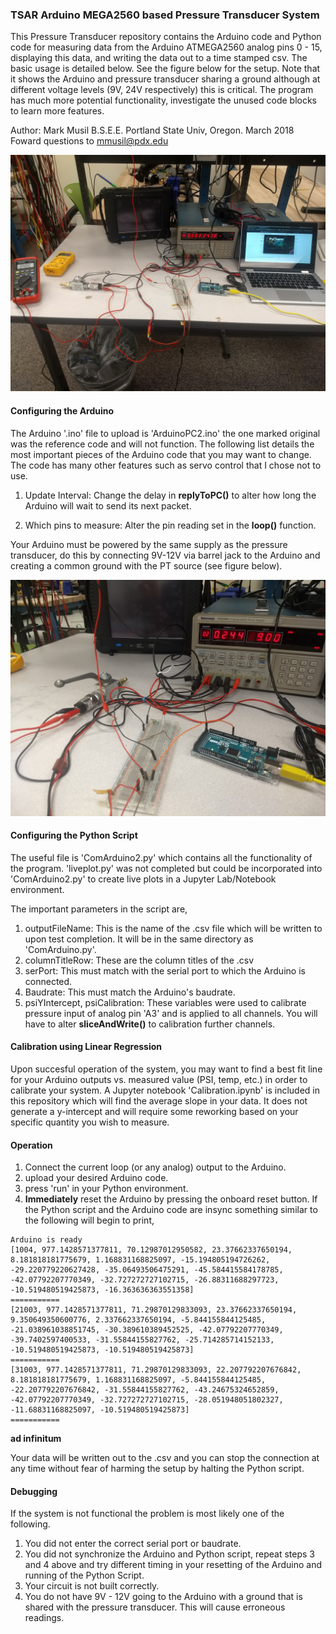 ### TSAR Arduino MEGA2560 based Pressure Transducer System

This Pressure Transducer repository contains the Arduino code and Python code for measuring data from the Arduino ATMEGA2560 analog pins 0 - 15, displaying this data, and writing the data out to a time stamped csv. The basic usage is detailed below. See the figure below for the setup. Note that it shows the Arduino and pressure transducer sharing a ground although at different voltage levels (9V, 24V respectively) this is critical. The program has much more potential functionality, investigate the unused code blocks to learn more features.

Author: Mark Musil B.S.E.E. Portland State Univ, Oregon. March 2018
Foward questions to mmusil@pdx.edu

![Basic Setup](images/setup.jpg)

#### Configuring the Arduino 

The Arduino '.ino' file to upload is 'ArduinoPC2.ino' the one marked original was the reference code and will not function. The following list details the most important pieces of the Arduino code that you may want to change. The code has many other features such as servo control that I chose not to use. 

1. Update Interval: Change the delay in __replyToPC()__ to alter how long the Arduino will wait to send its next packet. 

2. Which pins to measure: Alter the pin reading set in the __loop()__ function.

Your Arduino must be powered by the same supply as the pressure transducer, do this by connecting 9V-12V via barrel jack to the Arduino and creating a common ground with the PT source (see figure below).

![Common ground](images/common.jpg) 
   
#### Configuring the Python Script

The useful file is 'ComArduino2.py' which contains all the functionality of the program. 'liveplot.py' was not completed but could be incorporated into 'ComArduino2.py' to create live plots in a Jupyter Lab/Notebook environment. 

The important parameters in the script are,

1. outputFileName: This is the name of the .csv file which will be written to upon test completion. It will be in the same directory as 'ComArduino.py'.
2. columnTitleRow: These are the column titles of the .csv
3. serPort: This must match with the serial port to which the Arduino is connected.
4. Baudrate: This must match the Arduino's baudrate.
5. psiYIntercept, psiCalibration: These variables were used to calibrate pressure input of analog pin 'A3' and is applied to all channels. You will have to alter __sliceAndWrite()__ to calibration further channels.

#### Calibration using Linear Regression

Upon succesful operation of the system, you may want to find a best fit line for your Arduino outputs vs. measured value (PSI, temp, etc.) in  order to calibrate your system. A Jupyter notebook 'Calibration.ipynb' is included in this repository which will find the average slope in your data. It does not generate a y-intercept and will require some reworking based on your specific quantity you wish to measure. 

#### Operation

1. Connect the current loop (or any analog) output to the Arduino.
2. upload your desired Arduino code. 
3. press 'run' in your Python environment. 
4. **Immediately** reset the Arduino by pressing the onboard reset button. If the Python script and the Arduino code are insync something similar to the following will begin to print,

```
Arduino is ready
[1004, 977.1428571377811, 70.12987012950582, 23.37662337650194, 8.181818181775679, 1.168831168825097, -15.194805194726262, -29.220779220627428, -35.06493506475291, -45.584415584178785, -42.07792207770349, -32.727272727102715, -26.88311688297723, -10.519480519425873, -16.363636363551358]
===========
[21003, 977.1428571377811, 71.29870129833093, 23.37662337650194, 9.350649350600776, 2.337662337650194, -5.844155844125485, -21.038961038851745, -30.389610389452525, -42.07792207770349, -39.7402597400533, -31.55844155827762, -25.714285714152133, -10.519480519425873, -10.519480519425873]
===========
[31003, 977.1428571377811, 71.29870129833093, 22.207792207676842, 8.181818181775679, 1.168831168825097, -5.844155844125485, -22.207792207676842, -31.55844155827762, -43.24675324652859, -42.07792207770349, -32.727272727102715, -28.051948051802327, -11.68831168825097, -10.519480519425873]
===========
```



__ad infinitum__

Your data will be written out to the .csv and you can stop the connection at any time without fear of harming the setup by halting the Python script.

#### Debugging

If the system is not functional the problem is most likely one of the following.

1. You did not enter the correct serial port or baudrate.
2. You did not synchronize the Arduino and Python script, repeat steps 3 and 4 above and try different timing in your resetting of the Arduino and running of the Python Script. 
3. Your circuit is not built correctly.
4. You do not have 9V - 12V going to the Arduino with a ground that is shared with the pressure transducer. This will cause erroneous readings.



